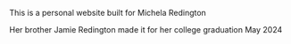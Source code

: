This is a personal website built for Michela Redington

Her brother Jamie Redington made it for her college graduation May 2024
